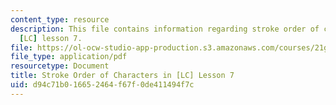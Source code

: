 ```yaml
---
content_type: resource
description: This file contains information regarding stroke order of characters in
  [LC] lesson 7.
file: https://ol-ocw-studio-app-production.s3.amazonaws.com/courses/21g-107-chinese-i-streamlined-fall-2014/d94c71b016652464f67f0de411494f7c_MIT21G_107F14_Chars7_SO.pdf
file_type: application/pdf
resourcetype: Document
title: Stroke Order of Characters in [LC] Lesson 7
uid: d94c71b0-1665-2464-f67f-0de411494f7c
---
```

